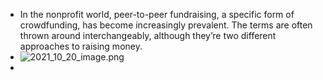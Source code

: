- In the nonprofit world, peer-to-peer fundraising, a specific form of crowdfunding, has become increasingly prevalent. The terms are often thrown around interchangeably, although they’re two different approaches to raising money.
- ![2021_10_20_image.png](https://cdn.logseq.com/%2F056c0949-2002-467b-802b-0ecde8e11994fab42a40-88c6-4441-8e50-d6b200be6e102021_10_20_image.png?Expires=4788373916&Signature=AVqorSQnnZrCnb-cO83oh5AdL7xHJIwmySav2HDe0Oiv9r6x1pDZ-wYotn4YxHexZThmkRNbWCjqQAMJ4OMOYcPrQ9B3Hg7doaYZOJhZIi~wwhgitJxiXxNBrUnyHxX3nWaa4bt-AI4xH36JWV12FfR8766ZH2J1-mgGfMO7mwgiTIwP1fGgGh-NGHkRP-ryaUUv9OVSJuMdIr4zlUknQ10744sJmdIf5A-0fJ7igmdg106jwSARJajADdBiTF8qhc4kihgaO~SWCfR-wPmfayzWdce5GJ6IXfNEvDtXBGmpNOZcxtbKu6pAfmOJOjMm1Y-4mhjnN8qF-naggaLRKA__&Key-Pair-Id=APKAJE5CCD6X7MP6PTEA)
-